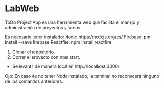 # LabWeb

ToDo Project App es una herramienta web que facilita el manejo y administración de proyectos y tareas. 

Es necesario tener instalado:
Node: https://nodejs.org/es/
Firebase: pm install --save firebase 
Reactfire: npm install reactfire

1. Clonar el repositorio. 
2. Correr el proyecto con npm start.
* Se levanta de manera local en http://localhost:3000/

Ojo:
En caso de no tener Node instalado, la terminal no reconocerá ninguno de los comandos anteriores.
